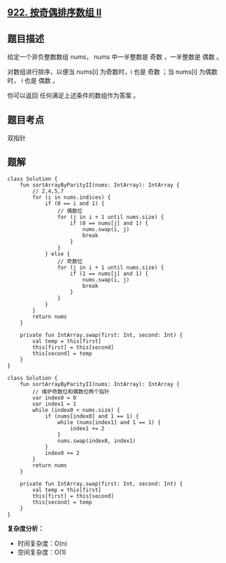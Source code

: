 ## [922. 按奇偶排序数组 II](https://leetcode.cn/problems/sort-array-by-parity-ii/description/)

## 题目描述

给定一个非负整数数组 nums，  nums 中一半整数是 奇数 ，一半整数是 偶数 。

对数组进行排序，以便当 nums[i] 为奇数时，i 也是 奇数 ；当 nums[i] 为偶数时， i 也是 偶数 。

你可以返回 任何满足上述条件的数组作为答案 。

## 题目考点

双指针

## 题解
 
```
class Solution {
    fun sortArrayByParityII(nums: IntArray): IntArray {
        // 2,4,5,7
        for (i in nums.indices) {
            if (0 == i and 1) {
                // 偶数位
                for (j in i + 1 until nums.size) {
                    if (0 == nums[j] and 1) {
                        nums.swap(i, j)
                        break
                    }
                }
            } else {
                // 奇数位
                for (j in i + 1 until nums.size) {
                    if (1 == nums[j] and 1) {
                        nums.swap(i, j)
                        break
                    }
                }
            }
        }
        return nums
    }

    private fun IntArray.swap(first: Int, second: Int) {
        val temp = this[first]
        this[first] = this[second]
        this[second] = temp
    }
}
```

```
class Solution {
    fun sortArrayByParityII(nums: IntArray): IntArray {
        // 维护奇数位和偶数位两个指针
        var index0 = 0
        var index1 = 1
        while (index0 < nums.size) {
            if (nums[index0] and 1 == 1) {
                while (nums[index1] and 1 == 1) {
                    index1 += 2
                }
                nums.swap(index0, index1)
            }
            index0 += 2
        }
        return nums
    }

    private fun IntArray.swap(first: Int, second: Int) {
        val temp = this[first]
        this[first] = this[second]
        this[second] = temp
    }
}
```

**复杂度分析：**

- 时间复杂度：O(n)
- 空间复杂度：O(1) 
